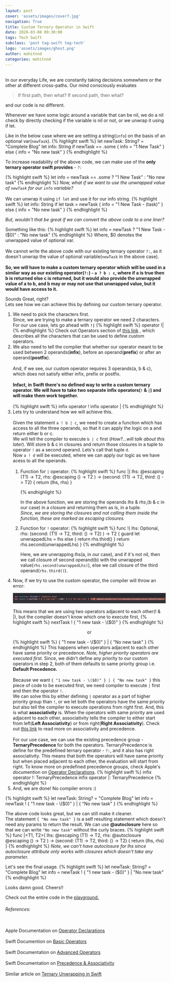 ```yaml
---
layout: post
cover: 'assets/images/cover7.jpg'
navigation: True
title: Custom Ternary Operator in Swift
date: 2020-03-08 09:30:00
tags: Tech Swift
subclass: 'post tag-swift tag-tech'
logo: 'assets/images/ghost.png'
author: mohitnnd
categories: mohitnnd
---
```


<br />
In our everyday Life, we are constantly taking decisions somewhere or the other at different cross-paths. Our mind consciously evaluates
<blockquote> 
<p>If first path, then what? If second path, then what?</p>
</blockquote> 
and our code is no different. 

Whenever we have some logic around a variable that can be nil, we do a nil check by directly checking if the variable is nil or not, or we unwrap it using if let.

Like in the below case where we are setting a string(<code>info</code>) on the basis of an optional var(<code>newTask</code>).
{% highlight swift %}
let newTask: String? = "Complete Blog"
let info: String
if newTask == .some {
    info = "1 New Task"
} else {
    info = "No new task"
}
{% endhighlight %}


To increase readability of the above code, we can make use of the <b>only ternary operator swift provides</b> - <code>?:</code>

{% highlight swift %}
let info = newTask == .some ? "1 New Task" : "No new task"
{% endhighlight %}
<i>Now, what if we want to use the unwrapped value of <code>newTask</code> for our <code>info</code> variable?</i>
<br /> 
<br />
We can unwrap it using <code>if let</code> and use it for our info string.
{% highlight swift %}
let info: String
if let task = newTask {
    info = "1 New Task - \(task)"
} else {
    info = "No new task"
}
{% endhighlight %}

<i>But, wouldn't that be great if we can convert the above code to a one liner?</i>
<br />

Something like this:
{% highlight swift %}
let info = newTask ? "1 New Task - \($0)" : "No new task"
{% endhighlight %}
Where, $0 denotes the unwrapped value of optional var. <br /><br />
We cannot write the above code with our existing ternary operator <code>?:</code>, as it doesn't unwrap the value of optional variable(<code>newTask</code> in the above case).<br /><br />
<b>So, we will have to make a custom ternary operator which will be used in a similar way as our existing operator(<code>?:</code>) -  <code>a ? b : c</code>, where if a is true then b is returned else c is returned, but it would also provide the unwrapped value of a to b, and b may or may not use that unwrapped value, but it would have access to it.</b>


Sounds Great, right?<br /> Lets see how we can achieve this by defining our custom ternary operator.

<ol>
<li> 
We need to pick the characters first.<br /> Since, we are trying to make a ternary operator we need 2 characters. For our use case, lets go ahead with <code><b>!|</b></code>
{% highlight swift %}
operator !|
{% endhighlight %}
Check out Operators section of <a title="this link" href="https://docs.swift.org/swift-book/ReferenceManual/LexicalStructure.html">this link</a> , which describes all the characters that can be used to define custom operators.
</li>
<li> 
We also need to tell the compiler that whether our operator meant to be used between 2 operands(<b>infix</b>), before an operand(<b>prefix</b>) or after an operand(<b>postfix</b>).<br /><br />
And, if we see, our custom operator requires 3 operands(a, b & c), which does not satisfy either infix, prefix or postfix.
<br />
<br />
<b>Infact, in Swift there's no defined way to write a custom ternary operator. We will have to take two separate infix operators(<code>!</code> & <code>|</code>) and will make them work together.</b>
<br />
<br />
{% highlight swift %}
infix operator !
infix operator |
{% endhighlight %}
</li>
<li>
Lets try to understand how we will achieve this.<br /><br />
Given the statement <code>a ! b | c</code>, we need to create a function which has access to all the three operands, so that it can apply the logic on a and return either b or c.<br />
We will tell the compiler to execute <code>b | c</code> first (<i>How?...will talk about this later</i>). 
Will store b & c in closures and return those closures in a tuple to operator <code>!</code> as a second operand. Lets's call that tuple <code>d</code>.<br />
Now <code>a ! d</code> will be executed, where we can apply our logic as we have acess to all the operands. 
<br />
<br />
<ol>
<li>Function for <code>|</code> operator:
{% highlight swift %}
func |<T1, T2>(
    lhs: @escaping (T1) -> T2,
    rhs: @escaping () -> T2
) -> (second: (T1) -> T2, third: () -> T2) {
    return (lhs, rhs)
}

{% endhighlight %}

In the above function, we are storing the operands <i>lhs</i> & <i>rhs</i>,(b & c in our case) in a closure and returning them as is, in a tuple.<br /> <i>Since, we are storing the closures and not calling them inside the function, these are marked as escaping closures.</i> 
</li>
<li> Function for <code>!</code> operator:
{% highlight swift %}
func !<T1, T2>(
    lhs: Optional<T1>,
    rhs: (second: (T1) -> T2, third: () -> T2)
) -> T2 {
    guard let unwrappedLhs = lhs else {
        return rhs.third()
    }
    return rhs.second(unwrappedLhs)
}
{% endhighlight %}

Here, we are unwrapping <i>lhs</i>(a, in our case), and if it's not nil, then we call closure of second operand(b) with the unwrapped value(<code>rhs.second(unwrappedLhs)</code>), else we call closure of the third operand(<code>rhs.third()</code>).
</li>
</ol>
</li>
<li>
Now, if we try to use the custom operator, the compiler will throw an error:
<p><img src="https://raw.githubusercontent.com/m0hitnnd/iOSStack/master/CustomTernaryOperator/DefaultPrecedenceError.png" alt="Default Precedence error" /></p>
This means that we are using two operators adjacent to each other(! & |), but the compiler doesn't know which one to execute first,
{% highlight swift %} nextTask ! { "1 new task - \($0)" } {% endhighlight %}
<p style="text-align:center;">or</p>
{% highlight swift %} { "1 new task - \($0)" } | { "No new task" } {% endhighlight %}
This happens when operators adjacent to each other have same priority or precedence. <i>Note, higher priority operators are executed first.</i> Since, we didn't define any priority to our custom operators in step 2, both of them defaults to same priority group i.e. <b>Default Precedence.</b>
<br />
<br />
Because we want <code>{ "1 new task - \($0)" } | { "No new task" }</code> this piece of code to be executed first, we need compiler to execute <code>|</code> first and then the operator <code>!</code>.
<br />
We can solve this by either defining <code>|</code> operator as a part of higher priority group than <code>!</code>, or we let both the operators have the same priority but also tell the compiler to execute operations from right first. And, this is what <b>associativity</b> is. When the operators with same priority are used adjacent to each other, associativity tells the compiler to either start from left(<b>Left Associativity</b>) or from right(<b>Right Associativity</b>). Check out <a title="this link" href="https://docs.swift.org/swift-book/LanguageGuide/AdvancedOperators.html">this link</a>  to read more on associativity and precedence.
<br />
<br />
For our use case, we can use the existing precedence group - <b>TernaryPrecedence</b> for both the operators. TernaryPrecedence is define for the predefined ternary operator - <code>?:</code>, and it also has right associativity. This means that both the operators will have same priority but when placed adjacent to each other, the evaluation will start from right. To know more on predefined precedence groups, check Apple's documention on <a title="operator declarations" href="https://developer.apple.com/documentation/swift/swift_standard_library/operator_declarations">Operator Declarations</a>.
{% highlight swift %}
infix operator !: TernaryPrecedence
infix operator |: TernaryPrecedence
{% endhighlight %}
</li>
<li> And, we are done! No compiler errors :)
</li>
</ol>
{% highlight swift %}
let newTask: String? = "Complete Blog"
let info = newTask ! { "1 new task - \($0)" } | { "No new task" }
{% endhighlight %}


The above code looks great, but we can still make it cleaner.<br />
The statement <code>{ "No new task" }</code> is a self resulting statement which doesn't need any params to return the result.
We can use <b>@autoclosure</b> here so that we can write <code>"No new task"</code> without the curly braces.
{% highlight swift %}
func |<T1, T2>(
    lhs: @escaping (T1) -> T2,
    rhs: @autoclosure @escaping () -> T2
) -> (second: (T1) -> T2, third: () -> T2) {
    return (lhs, rhs)
}
{% endhighlight %}
<i>Note, we can't have autoclosure for lhs since autoclosure attribute only works with closures which doesn't take any parameter.</i>

Let's see the final usage.
{% highlight swift %}
let newTask: String? = "Complete Blog"
let info = newTask ! { "1 new task - \($0)" } | "No new task"
{% endhighlight %}

Looks damn good. Cheers!!

Check out the entire code in the <a title="custom ternary operator playground" href="https://github.com/m0hitnnd/iOSStack/tree/master/CustomTernaryOperator/CustomTernaryOperator.playground">playground.</a>
<br />

<h6 id="heading6">References:</h6>
<br />
Apple Documentation on <a title="operator declarations" href="https://developer.apple.com/documentation/swift/swift_standard_library/operator_declarations">Operator Declarations</a>
<br />
<br />
Swift Documention on <a title="Basic Operators" href="https://docs.swift.org/swift-book/LanguageGuide/BasicOperators.html">Basic Operators</a>
<br />
<br />
Swift Documentation on <a title="Advanced Operators" href="https://docs.swift.org/swift-book/LanguageGuide/AdvancedOperators.html">Advanced Operators</a>
<br />
<br />
Swift Documentation on <a title="Precedence & Associativity" href="https://docs.swift.org/swift-book/LanguageGuide/AdvancedOperators.html#precedence_and_associativity">Precedence & Associativity</a>
<br />
<br />
Similar article on <a title="ternary-unwrapping" href="https://dev.to/danielinoa/ternary-unwrapping-in-swift-903">Ternary Unwrapping in Swift</a>
<br />
<br />